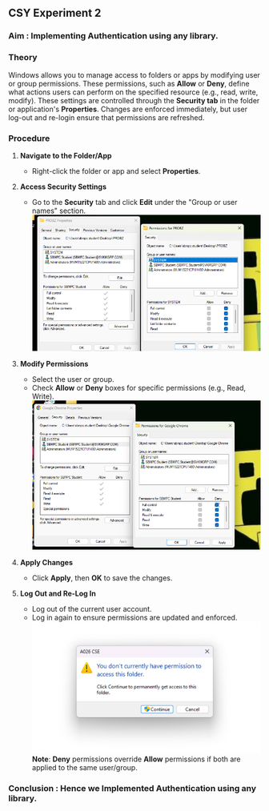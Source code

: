 ## CSY Experiment 2

### Aim : Implementing Authentication using any library.

### **Theory**  
Windows allows you to manage access to folders or apps by modifying user or group permissions. These permissions, such as **Allow** or **Deny**, define what actions users can perform on the specified resource (e.g., read, write, modify). These settings are controlled through the **Security tab** in the folder or application's **Properties**. Changes are enforced immediately, but user log-out and re-login ensure that permissions are refreshed.



### **Procedure**  

1. **Navigate to the Folder/App**  
   - Right-click the folder or app and select **Properties**.  

2. **Access Security Settings**  
   - Go to the **Security** tab and click **Edit** under the "Group or user names" section.  
![image](.attachments/0a506799257a78bcf513342b99ac3bb7a7729c4b.png) 

3. **Modify Permissions**  
   - Select the user or group.  
   - Check **Allow** or **Deny** boxes for specific permissions (e.g., Read, Write).  
![image](.attachments/be3ffe57d37016574dc47ae3d4925a9e32805f0e.png)
4. **Apply Changes**  
   - Click **Apply**, then **OK** to save the changes.  

5. **Log Out and Re-Log In**  
   - Log out of the current user account.  
   - Log in again to ensure permissions are updated and enforced.  
![image](.attachments/f9b94c3a332f270aaa02bbd0be129b85ac812606.jfif)
**Note**: **Deny** permissions override **Allow** permissions if both are applied to the same user/group. 



### Conclusion : Hence we Implemented Authentication using any library.

 
 